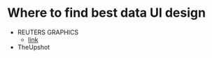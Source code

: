 # Where to find best data UI design
- REUTERS GRAPHICS
  - [link](https://graphics.reuters.com/)
- TheUpshot